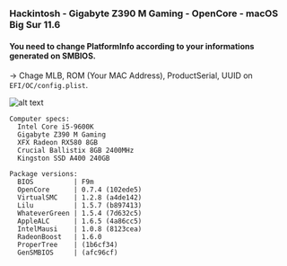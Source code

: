 ### Hackintosh - Gigabyte Z390 M Gaming - OpenCore - macOS Big Sur 11.6
  #### You need to change PlatformInfo according to your informations generated on SMBIOS.
  → Chage MLB, ROM (Your MAC Address), ProductSerial, UUID on ```EFI/OC/config.plist```.
  
  ![alt text](https://github.com/natanlins/hackintosh/blob/main/config.png)
```
Computer specs:
  Intel Core i5-9600K
  Gigabyte Z390 M Gaming
  XFX Radeon RX580 8GB
  Crucial Ballistix 8GB 2400MHz
  Kingston SSD A400 240GB
```
```
Package versions:
  BIOS          | F9m
  OpenCore      | 0.7.4 (102ede5)
  VirtualSMC    | 1.2.8 (a4de142)
  Lilu          | 1.5.7 (b897413)
  WhateverGreen | 1.5.4 (7d632c5)
  AppleALC      | 1.6.5 (4a86cc5)
  IntelMausi    | 1.0.8 (8123cea)
  RadeonBoost   | 1.6.0
  ProperTree    | (1b6cf34)
  GenSMBIOS     | (afc96cf)
```
